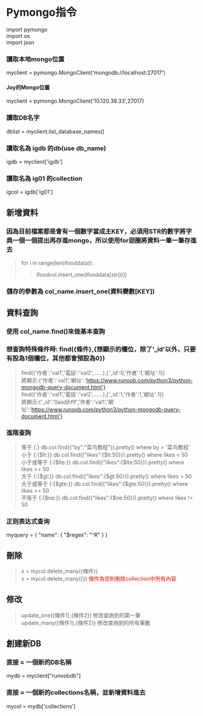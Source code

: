 # Pymongo指令



import pymongo		
import os		
import json		

### 讀取本地mongo位置
myclient = pymongo.MongoClient('mongodb://localhost:27017')   
#### Joy的Mongo位置
myclient = pymongo.MongoClient('10.120.38.33',27017)
### 讀取DB名字
dblist = myclient.list_database_names()                                                            
### 讀取名為 igdb 的db(use db_name)
igdb = myclient['igdb']                                          
### 讀取名為 ig01 的collection
igcol = igdb['ig01']                                             

## 新增資料
### 因為目前檔案都是會有一個數字當成主KEY，必須用STR的數字將字典一個一個提出再存進mongo，所以使用for迴圈將資料一筆一筆存進去
> for i in range(len(ifooddata)):
>> ifoodcol.insert_one(ifooddata[str(i)])
### 儲存的參數為 col_name.insert_one(資料變數[KEY])

## 資料查詢
### 使用 col_name.find()來做基本查詢
### 想查詢特殊條件時: find({條件},{想顯示的欄位，除了'_id'以外，只要有設為1個欄位，其他都會預設為0})
> find({'作者':'val1','電話':'val2',......},{'_id':0,'作者':1,'網址':1})  
> 將顯示:{'作者':'val1','網址':'https://www.runoob.com/python3/python-mongodb-query-document.html'}  
> find({'作者':'val1','電話':'val2',......},{'_id':1,'作者':1,'網址':1})  
> 將顯示:{'_id':'0asdjhflf','作者':'val1','網址':'https://www.runoob.com/python3/python-mongodb-query-document.html'}  

### 進階查詢
> 等于	{<key>:<value>}	db.col.find({"by":"菜鸟教程"}).pretty()	where by = '菜鸟教程'  
> 小于	{<key>:{$lt:<value>}}	db.col.find({"likes":{$lt:50}}).pretty()	where likes < 50  
> 小于或等于	{<key>:{$lte:<value>}}	db.col.find({"likes":{$lte:50}}).pretty()	where likes <= 50  
> 大于	{<key>:{$gt:<value>}}	db.col.find({"likes":{$gt:50}}).pretty()	where likes > 50  
> 大于或等于	{<key>:{$gte:<value>}}	db.col.find({"likes":{$gte:50}}).pretty()	where likes >= 50  
> 不等于	{<key>:{$ne:<value>}}	db.col.find({"likes":{$ne:50}}).pretty()	where likes != 50  

### 正则表达式查询
myquery = { "name": { "$regex": "^R" } }


## 刪除
> x = mycol.delete_many({條件})  
> x = mycol.delete_many({})  <font color=red>條件為空則刪除collection中所有內容</font>  

## 修改
> update_one({條件1},{條件2})         修改查詢到的第一筆  
> update_many({條件1},{條件2})        修改查詢到的所有筆數  


## 創建新DB
### 直接 = 一個新的DB名稱
mydb = myclient["runoobdb"]  
### 直接 = 一個新的collections名稱，並新增資料進去
mycol = mydb['collections']  

